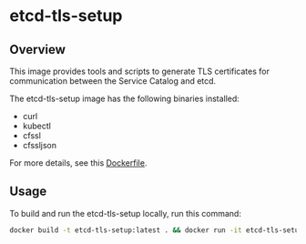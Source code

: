 # etcd-tls-setup

## Overview

This image provides tools and scripts to generate TLS certificates for communication between the Service Catalog and etcd.

The etcd-tls-setup image has the following binaries installed:

* curl
* kubectl
* cfssl
* cfssljson

For more details, see this [Dockerfile](Dockerfile).

## Usage

To build and run the etcd-tls-setup locally, run this command:

```bash
docker build -t etcd-tls-setup:latest . && docker run -it etcd-tls-setup:latest
```